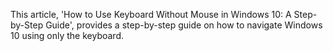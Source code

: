 This article, 'How to Use Keyboard Without Mouse in Windows 10: A Step-by-Step Guide', provides a step-by-step guide on how to navigate Windows 10 using only the keyboard.